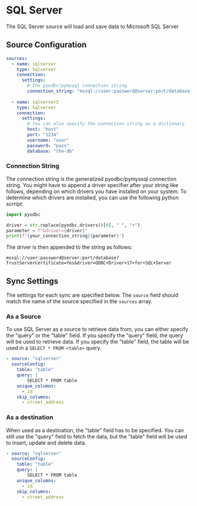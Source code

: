 # SQL Server
The SQL Server source will load and save data to Microsoft SQL Server

## Source Configuration
```yaml
sources:
  - name: sqlserver
    type: Sqlserver
    connection:
      settings:
        # The pyodbc/pymysql connection string
        connection_string: "mssql://user:password@server:port/database?TrustServerCertificate=Yes"
        
  - name: sqlserver2
    type: Sqlserver
    connection:
      settings:
        # You can also specify the connection string as a dictionary
        host: "host"
        port: "1234"
        username: "user"
        password: "pass"
        database: "the-db"
```

### Connection String
The connection string is the generalized pyodbc/pymyssql connection string. You might have to append a driver specifier after your string like follows, depending on which drivers you have installed on your system. To determine which drivers are installed, you can use the following python scrript:

```python
import pyodbc

driver = str.replace(pyodbc.drivers()[0], " ", "+")
parameter = f"&driver={driver}"
print(f"{your_connection_string}{parameter}")

```

The driver is then appended to the string as follows:
```
mssql://user:password@server:port/database?TrustServerCertificate=Yes&driver=ODBC+Driver+17+for+SQL+Server
```

## Sync Settings
The settings for each sync are specified below. The `source` field should match the name of the source specified in the `sources` array.

### As a Source
To use SQL Server as a source to retrieve data from, you can either specify the "query" or the "table" field. If you specify the "query" field, the query will be used to retrieve data. If you specify the "table" field, the table will be used in a `SELECT * FROM <table>` query. 
```yaml
- source: "sqlserver"
  sourceConfig:
    table: "table"
    query: |
        SELECT * FROM table
    unique_columns:
      - id
    skip_columns:
      - street_address
```

### As a destination
When used as a destination, the "table" field has to be specified. You can still use the "query" field to fetch the data, but the "table" field will be used to insert, update and delete data.
```yaml
- source: "sqlserver"
  sourceConfig:
    table: "table"
    query: |
        SELECT * FROM table
    unique_columns:
      - id
    skip_columns:
      - street_address
```